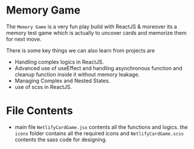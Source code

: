 # Memory Game

The `Memory Game` is a very fun play build with ReactJS & moreover its a memory test game which is actually to uncover cards and memorize them for next move.

There is some key things we can also learn from projects are

- Handling complex logics in ReactJS.
- Advanced use of useEffect and handling asynchronous function and cleanup function inside it without memory leakage.
- Managing Complex and Nested States.
- use of scss in ReactJS.

# File Contents

- main file `NetlifyCardGame.jsx` contents all the functions and logics. the `icons` folder contains all the required icons and `NetlifyCardGame.scss` contents the sass code for designing.
